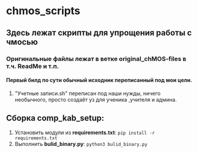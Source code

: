 # chmos_scripts
## Здесь лежат скрипты для упрощения работы с чмосью
### Оригинальные файлы лежат в ветке original_chMOS-files в т.ч. ReadMe и т.п.
#### Первый билд по сути обычный исходник переписанный под мои цели. 
1. "Учетные записи.sh" переписан под наши нужды, ничего необычного, просто создаёт уз для ученика ,учителя и админа.

## Сборка comp_kab_setup:

1. Установить модули из **requirements.txt**: `pip install -r requirements.txt`
2. Выполнить **bulid_binary.py**: `python3 bulid_binary.py`